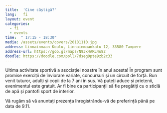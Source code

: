 ```yaml
---
title:  'Cine câștigă?'
lang:   fi
layout: event
categories:
  - fi
  - events
time:  " 17:15 - 18:30"
media: /assets/events/covers/20181110.jpg
address: Linnainmaan Koulu, Linnainmaankatu 12, 33580 Tampere
address-url: https://goo.gl/maps/N93x4ARL4u82
doodle: https://doodle.com/poll/7dseg9pte9zb2c33
---
```


Ultima activitate sportivă a asociației noastre în anul acesta! În program sunt promise exerciții de înviorare variate, concursuri și un circuit de forță. Bun venit tuturor, adulți și copii de la 7 ani în sus. Vă puteți aduce și prietenii, evenimentul este gratuit. Ar fi bine ca participanții să fie pregătiți cu o sticlă de apă și pantofi sport de interior.

Vă rugăm să vă anuntați prezența înregistrându-vă de preferință până pe data de 9.11.